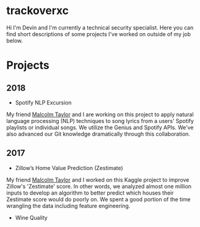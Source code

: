 # trackoverxc
Hi I'm Devin and I'm currently a technical security specialist. Here you can find short descriptions of some projects I've worked on outside of my job below.

# Projects

## 2018
* Spotify NLP Excursion

My friend [Malcolm Taylor](malcolmtaylor15.github.io) and I are working on this project to apply natural language processing (NLP) techniques to song lyrics from a users' Spotify playlists or individual songs. We utilize the Genius and Spotify APIs. We've also advanced our Git knowledge dramatically through this collaboration.

## 2017
* Zillow’s Home Value Prediction (Zestimate)

My friend [Malcolm Taylor](malcolmtaylor15.github.io) and I worked on this Kaggle project to improve Zillow's 'Zestimate' score. In other words, we analyzed almost one million inputs to develop an algorithm to better predict which houses their Zestimate score would do poorly on. We spent a good portion of the time wrangling the data including feature engineering.

* Wine Quality
